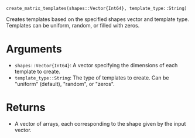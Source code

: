 ```
create_matrix_templates(shapes::Vector{Int64}, template_type::String)
```

Creates templates based on the specified shapes vector and template type. Templates can be uniform, random, or filled with zeros.

# Arguments

  * `shapes::Vector{Int64}`: A vector specifying the dimensions of each template to create.
  * `template_type::String`: The type of templates to create. Can be "uniform" (default), "random", or "zeros".

# Returns

  * A vector of arrays, each corresponding to the shape given by the input vector.
